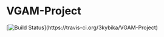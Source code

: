 # VGAM-Project

[![Build Status](https://travis-ci.org/3kybika/VGAM-Project.sv..)](https://travis-ci.org/3kybika/VGAM-Project)
